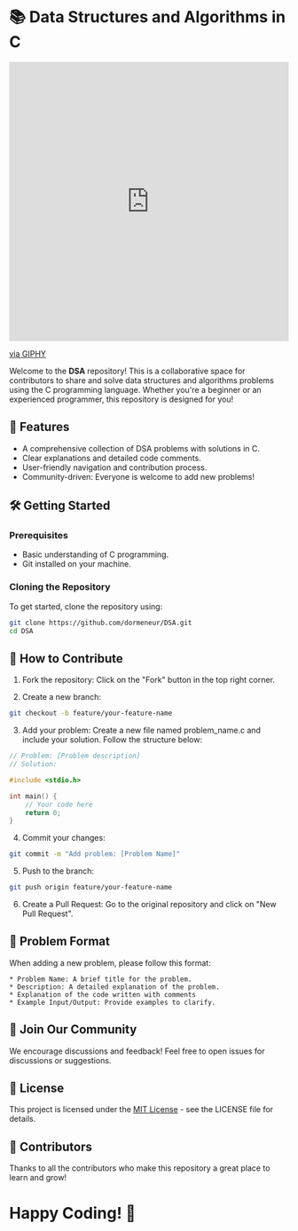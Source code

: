 # 📚 Data Structures and Algorithms in C

<div style="width:100%;height:0;padding-bottom:100%;position:relative;"><iframe src="https://giphy.com/embed/xUPGcLI1KUhsTJmzba" width="100%" height="100%" style="position:absolute" frameBorder="0" class="giphy-embed" allowFullScreen></iframe></div><p><a href="https://giphy.com/gifs/rose-socialism-dsa-xUPGcLI1KUhsTJmzba">via GIPHY</a></p>

Welcome to the **DSA** repository! This is a collaborative space for contributors to share and solve data structures and algorithms problems using the C programming language. Whether you're a beginner or an experienced programmer, this repository is designed for you!

## 🌟 Features

- A comprehensive collection of DSA problems with solutions in C.
- Clear explanations and detailed code comments.
- User-friendly navigation and contribution process.
- Community-driven: Everyone is welcome to add new problems!

## 🛠️ Getting Started

### Prerequisites

- Basic understanding of C programming.
- Git installed on your machine.

### Cloning the Repository

To get started, clone the repository using:

```bash
git clone https://github.com/dormeneur/DSA.git
cd DSA
```
## 📖 How to Contribute

1. Fork the repository: Click on the "Fork" button in the top right corner.

2. Create a new branch:
```bash
git checkout -b feature/your-feature-name
```

3. Add your problem: Create a new file named problem_name.c and include your solution. Follow the structure below:
```c
// Problem: [Problem description]
// Solution:

#include <stdio.h>

int main() {
    // Your code here
    return 0;
}
```

4. Commit your changes:
```bash
git commit -m "Add problem: [Problem Name]"
```

5. Push to the branch:
```bash
git push origin feature/your-feature-name
```

6. Create a Pull Request: Go to the original repository and click on "New Pull Request".

## 📑 Problem Format

When adding a new problem, please follow this format:

    * Problem Name: A brief title for the problem.
    * Description: A detailed explanation of the problem.
    * Explanation of the code written with comments
    * Example Input/Output: Provide examples to clarify.

## 🎉 Join Our Community

We encourage discussions and feedback! Feel free to open issues for discussions or suggestions.

## 📜 License

This project is licensed under the [MIT License](LICENSE.txt) - see the LICENSE file for details.

## 🤝 Contributors
Thanks to all the contributors who make this repository a great place to learn and grow!

# Happy Coding! 🚀

